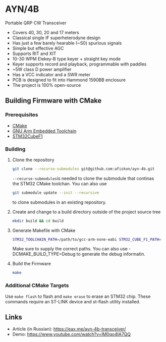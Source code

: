 # AYN/4B

Portable QRP CW Transceiver

* Covers 40, 30, 20 and 17 meters
* Classical single IF superheterodyne design
* Has just a few barely hearable (~S0) spurious signals
* Simple but effective AGC
* Supports RIT and XIT
* 10-30 WPM Elekey-B type keyer + straight key mode
* Keyer supports record and playback, programmable with paddles
* ~5W class D power amplifier
* Has a VCC indicator and a SWR meter
* PCB is designed to fit into Hammond 1590BB enclosure
* The project is 100% open-source

## Building Firmware with CMake

### Prerequisites

* [CMake](https://cmake.org)
* [GNU Arm Embedded Toolchain](https://developer.arm.com/downloads/-/gnu-rm)
* [STM32CubeF1](https://github.com/STMicroelectronics/STM32CubeF1)

### Building

1. Clone the repository

    ```sh
    git clone --recurse-submodules git@github.com:afiskon/ayn-4b.git
    ```

    ```--recurse-submodules```is needed to clone the submodule that continas the STM32 CMake toolchan. You can also use

    ```sh
    git submodule update --init --recursive
    ```

    to clone submodules in an existing repository.

2. Create and change to a build directory outside of the project source tree

    ```sh
    mkdir build && cd build
    ```

3. Generate Makefile with CMake

    ```sh
    STM32_TOOLCHAIN_PATH=/path/to/gcc-arm-none-eabi STM32_CUBE_F1_PATH=/path/to/STM32CubeF1 cmake -DCMAKE_BUILD_TYPE=Release /path/to/ayn-4b/firmware/
    ```

    Make sure to supply the correct paths. You can also use -DCMAKE_BUILD_TYPE=Debug to generate the debug informatin.

4. Build the Firmware

    ```sh
    make
    ```

### Additional CMake Targets

Use ```make flash``` to flash and ```make erase``` to erase an STM32 chip. These commands require an ST-LINK device and st-flash utility installed.

## Links

* Article (in Russian): https://eax.me/ayn-4b-transceiver/
* Demo: https://www.youtube.com/watch?v=IM0qo4IA7QQ
